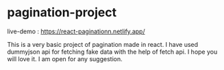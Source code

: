 # pagination-project

live-demo :  https://react-paginationn.netlify.app/

This is a very basic project of pagination made in react. 
I have used dummyjson api for fetching fake data with the help of fetch api.
I hope you will love it.
I am open for any suggestion.
